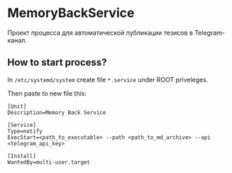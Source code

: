 # MemoryBackService
Проект процесса для автоматической публикации тезисов в Telegram-канал.

## How to start process?

In ```/etc/systemd/system``` create file ```*.service``` under ROOT priveleges.

Then paste to new file this:

```
[Unit]
Description=Memory Back Service

[Service]
Type=notify
ExecStart=<path_to_executable> --path <path_to_md_archive> --api <telegram_api_key>

[Install]
WantedBy=multi-user.target
```
